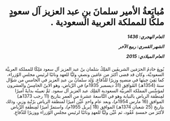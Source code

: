 <h1 dir="rtl">مُبايَعةُ الأمير سلمانَ بنِ عبد العزيز آل سعودٍ ملكًا للمملكة العربية السعودية .</h1>

<h5 dir="rtl">العام الهجري:  1436

الشهر القمري: ربيع الآخر

العام الميلادي: 2015</h5>

<p dir="rtl">بُويِعَ خادمُ الحرَمَين الشريفَين المَلِكُ سَلمان بنُ عبد العزيز آل سعود مَلِكًا للمملكة العربيَّة السعوديَّة، وكان قد قضى أكثرَ من عامَين ونصفٍ وليًّا للعهد ونائبًا لرئيسِ مجلسِ الوُزراء، كما بَقِيَ حِينَها في منصبِهِ وزيرًا للدِّفاع. وُلِد سلمانُ بن عبدِ العزيز في الخامسِ من شوَّال سنةَ (1354هـ) المُوافِق (31 ديسمبر 1935م) في الرِّياض، وهو الابنُ الخامِسُ والعشرون لمؤسِّس المملكة العربيَّة السعودية المَلِك عبد العزيز آل سعود. تَمَّ تعيينُه بدايةً أميرًا لمِنطَقة الرياض بالنيابة وهو في التَّاسعةَ عشرةَ من العمرِ بتاريخ (11 رجب 1373هـ) الموافقِ (16 مارس 1954م)، وبعد عامٍ واحدٍ عُيِّن أميرًا لمنطقة الرياض برُتْبةِ وزيرٍ، وذلك بتاريخِ (25 شعبان 1374هـ) الموافق (18 إبريل 1955م)، واستمرَّ أميرًا لمِنطَقةِ الرِّياض لأكثرَ من خمسةِ عُقُود، ثم عُيِّن وليًّا للعهدِ ونائبًا لرئيسِ مجلسِ الوُزراء ووزيرًا للدِّفاعِ.</p></br>
